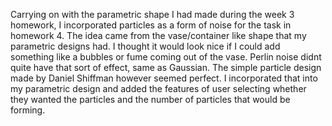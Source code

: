 Carrying on with the parametric shape I had made during the week 3 homework, I incorporated particles as a form of noise for the task in homework 4. The idea came from the vase/container like shape that my parametric designs had. I thought it would look nice if I could add something like a bubbles or fume coming out of the vase. Perlin noise didnt quite have that sort of effect, same as Gaussian. The simple particle design made by Daniel Shiffman however seemed perfect. I incorporated that into my parametric design and added the features of user selecting whether they wanted the particles and the number of particles that would be forming.
